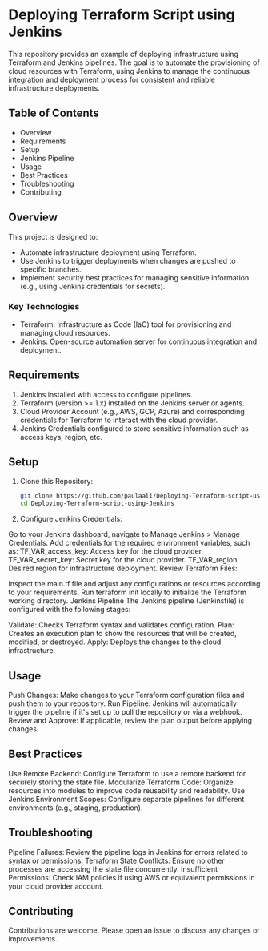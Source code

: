 # Deploying Terraform Script using Jenkins

This repository provides an example of deploying infrastructure using Terraform and Jenkins pipelines. The goal is to automate the provisioning of cloud resources with Terraform, using Jenkins to manage the continuous integration and deployment process for consistent and reliable infrastructure deployments.

## Table of Contents

- Overview
- Requirements
- Setup
- Jenkins Pipeline
- Usage
- Best Practices
- Troubleshooting
- Contributing

## Overview

This project is designed to:
- Automate infrastructure deployment using Terraform.
- Use Jenkins to trigger deployments when changes are pushed to specific branches.
- Implement security best practices for managing sensitive information (e.g., using Jenkins credentials for secrets).

### Key Technologies
- Terraform: Infrastructure as Code (IaC) tool for provisioning and managing cloud resources.
- Jenkins: Open-source automation server for continuous integration and deployment.

## Requirements

1. Jenkins installed with access to configure pipelines.
2. Terraform (version >= 1.x) installed on the Jenkins server or agents.
3. Cloud Provider Account (e.g., AWS, GCP, Azure) and corresponding credentials for Terraform to interact with the cloud provider.
4. Jenkins Credentials configured to store sensitive information such as access keys, region, etc.

## Setup

1. Clone this Repository:
   ```bash
   git clone https://github.com/paulaali/Deploying-Terraform-script-using-Jenkins.git
   cd Deploying-Terraform-script-using-Jenkins
   
2. Configure Jenkins Credentials:

Go to your Jenkins dashboard, navigate to Manage Jenkins > Manage Credentials.
Add credentials for the required environment variables, such as:
TF_VAR_access_key: Access key for the cloud provider.
TF_VAR_secret_key: Secret key for the cloud provider.
TF_VAR_region: Desired region for infrastructure deployment.
Review Terraform Files:

Inspect the main.tf file and adjust any configurations or resources according to your requirements.
Run terraform init locally to initialize the Terraform working directory.
Jenkins Pipeline
The Jenkins pipeline (Jenkinsfile) is configured with the following stages:

Validate: Checks Terraform syntax and validates configuration.
Plan: Creates an execution plan to show the resources that will be created, modified, or destroyed.
Apply: Deploys the changes to the cloud infrastructure.

## Usage

Push Changes: Make changes to your Terraform configuration files and push them to your repository.
Run Pipeline: Jenkins will automatically trigger the pipeline if it's set up to poll the repository or via a webhook.
Review and Approve: If applicable, review the plan output before applying changes.

## Best Practices

Use Remote Backend: Configure Terraform to use a remote backend for securely storing the state file.
Modularize Terraform Code: Organize resources into modules to improve code reusability and readability.
Use Jenkins Environment Scopes: Configure separate pipelines for different environments (e.g., staging, production).

## Troubleshooting

Pipeline Failures: Review the pipeline logs in Jenkins for errors related to syntax or permissions.
Terraform State Conflicts: Ensure no other processes are accessing the state file concurrently.
Insufficient Permissions: Check IAM policies if using AWS or equivalent permissions in your cloud provider account.

## Contributing

Contributions are welcome. Please open an issue to discuss any changes or improvements.
